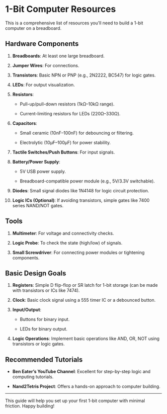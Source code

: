 # 1-Bit Computer Resources



This is a comprehensive list of resources you'll need to build a 1-bit computer on a breadboard.



## Hardware Components

1. **Breadboards**: At least one large breadboard.

2. **Jumper Wires**: For connections.

3. **Transistors**: Basic NPN or PNP (e.g., 2N2222, BC547) for logic gates.

4. **LEDs**: For output visualization.

5. **Resistors**:

   - Pull-up/pull-down resistors (1kΩ–10kΩ range).

   - Current-limiting resistors for LEDs (220Ω–330Ω).

6. **Capacitors**:

   - Small ceramic (10nF–100nF) for debouncing or filtering.

   - Electrolytic (10µF–100µF) for power stability.

7. **Tactile Switches/Push Buttons**: For input signals.

8. **Battery/Power Supply**:

   - 5V USB power supply.

   - Breadboard-compatible power module (e.g., 5V/3.3V switchable).

9. **Diodes**: Small signal diodes like 1N4148 for logic circuit protection.

10. **Logic ICs (Optional)**: If avoiding transistors, simple gates like 7400 series NAND/NOT gates.



## Tools

1. **Multimeter**: For voltage and connectivity checks.

2. **Logic Probe**: To check the state (high/low) of signals.

3. **Small Screwdriver**: For connecting power modules or tightening components.



## Basic Design Goals

1. **Registers**: Simple D flip-flop or SR latch for 1-bit storage (can be made with transistors or ICs like 7474).

2. **Clock**: Basic clock signal using a 555 timer IC or a debounced button.

3. **Input/Output**:

   - Buttons for binary input.

   - LEDs for binary output.

4. **Logic Operations**: Implement basic operations like AND, OR, NOT using transistors or logic gates.



## Recommended Tutorials

- **Ben Eater’s YouTube Channel**: Excellent for step-by-step logic and computing tutorials.

- **Nand2Tetris Project**: Offers a hands-on approach to computer building.



---



This guide will help you set up your first 1-bit computer with minimal friction. Happy building!
